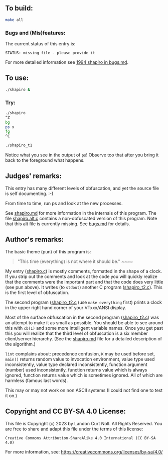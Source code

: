 ## To build:

```sh
make all
```


### Bugs and (Mis)features:

The current status of this entry is:

```
STATUS: missing file - please provide it
```

For more detailed information see [1994 shapiro in bugs.md](/bugs.md#1994-shapiro).


## To use:

```sh
./shapiro &
```


### Try:

```sh
./shapiro
^Z
bg
ps x
fg
^C

./shapiro_t1
```

Notice what you see in the output of `ps`! Observe too that after you bring it
back to the foreground what happens.


## Judges' remarks:

This entry has many different levels of obfuscation, and yet the
source file is self documenting.  :-)

From time to time, run ps and look at the new processes.

See [shapiro.md](shapiro.md) for more information in the internals of this program.
The file [shapiro.alt.c](shapiro.alt.c) contains a non-obfuscated version of
this program. Note that this alt file is currently missing. See
[bugs.md](/bugs.md) for details.


## Author's remarks:

The basic theme (pun) of this program is:


> "This time (everything) is not where it should be."
>       ~~~~


My entry ([shapiro.c](shapiro.c)) is mostly comments, formatted in the shape of a
clock. If you strip out the comments and look at the code you will
quickly realize that the comments were the important part and that
the code does very little (see pun above). It writes (to `stdout`)
another C program ([shapiro_t2.c](shapiro_t2.c)). This is the first level of
obfuscation.

The second program ([shapiro_t2.c](shapiro_t2.c) (use `make everything` first)
prints a clock in the upper right hand corner of your VTxxx/ANSI display.

Most of the surface obfuscation in the second program
([shapiro_t2.c](shapiro_t2.c)) was an attempt to make it as small as possible.
You should be able to see around this with `cb(1)` and some more intelligent
variable names.  Once you get past this you will realize that the third level of
obfuscation is a six member client/server hierarchy.  (See the
[shapiro.md](shapiro.md) file for a detailed description of the algorithm.)

`lint` complains about: precedence confusion, `K` may be used before set,
`main()` returns random value to invocation environment, value type used
inconsistently, value type declared inconsistently, function argument
(number) used inconsistently, function returns value which is always
ignored, function returns value which is sometimes ignored.
All of which are harmless (famous last words).

This may or may not work on non ASCII systems (I could not find one to
test it on.)


## Copyright and CC BY-SA 4.0 License:

This file is Copyright (c) 2023 by Landon Curt Noll.  All Rights Reserved.
You are free to share and adapt this file under the terms of this license:

    Creative Commons Attribution-ShareAlike 4.0 International (CC BY-SA 4.0)

For more information, see: https://creativecommons.org/licenses/by-sa/4.0/

